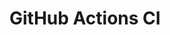 # GitHub Actions CI








































































































































































































































































































































































































































































































































































































































































































































































































































































































































































































































































































































































































































































































































































































































































































































































